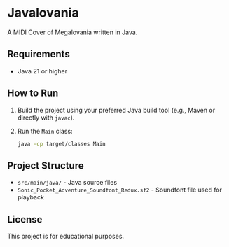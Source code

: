 # Javalovania

A MIDI Cover of Megalovania written in Java.

## Requirements
- Java 21 or higher

## How to Run
1. Build the project using your preferred Java build tool (e.g., Maven or directly with `javac`).
2. Run the `Main` class:
   
   ```sh
   java -cp target/classes Main
   ```

## Project Structure
- `src/main/java/` - Java source files
- `Sonic_Pocket_Adventure_Soundfont_Redux.sf2` - Soundfont file used for playback

## License
This project is for educational purposes.

